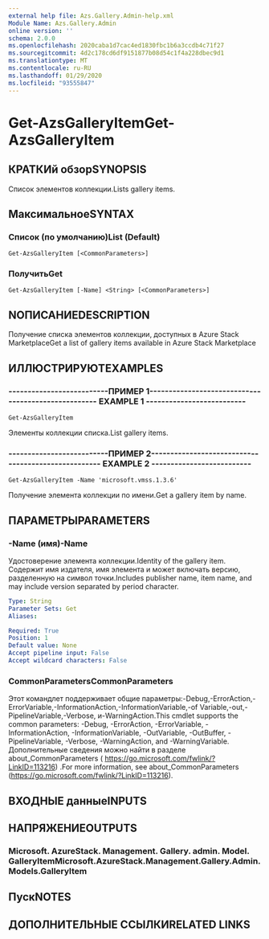 ```yaml
---
external help file: Azs.Gallery.Admin-help.xml
Module Name: Azs.Gallery.Admin
online version: ''
schema: 2.0.0
ms.openlocfilehash: 2020caba1d7cac4ed1830fbc1b6a3ccdb4c71f27
ms.sourcegitcommit: 4d2c178cd6df9151877b08d54c1f4a228dbec9d1
ms.translationtype: MT
ms.contentlocale: ru-RU
ms.lasthandoff: 01/29/2020
ms.locfileid: "93555847"
---
```

# <span data-ttu-id="17c70-101">Get-AzsGalleryItem</span><span class="sxs-lookup"><span data-stu-id="17c70-101">Get-AzsGalleryItem</span></span>

## <span data-ttu-id="17c70-102">КРАТКИй обзор</span><span class="sxs-lookup"><span data-stu-id="17c70-102">SYNOPSIS</span></span>
<span data-ttu-id="17c70-103">Список элементов коллекции.</span><span class="sxs-lookup"><span data-stu-id="17c70-103">Lists gallery items.</span></span>

## <span data-ttu-id="17c70-104">Максимальное</span><span class="sxs-lookup"><span data-stu-id="17c70-104">SYNTAX</span></span>

### <span data-ttu-id="17c70-105">Список (по умолчанию)</span><span class="sxs-lookup"><span data-stu-id="17c70-105">List (Default)</span></span>
```
Get-AzsGalleryItem [<CommonParameters>]
```

### <span data-ttu-id="17c70-106">Получить</span><span class="sxs-lookup"><span data-stu-id="17c70-106">Get</span></span>
```
Get-AzsGalleryItem [-Name] <String> [<CommonParameters>]
```

## <span data-ttu-id="17c70-107">NОПИСАНИЕ</span><span class="sxs-lookup"><span data-stu-id="17c70-107">DESCRIPTION</span></span>
<span data-ttu-id="17c70-108">Получение списка элементов коллекции, доступных в Azure Stack Marketplace</span><span class="sxs-lookup"><span data-stu-id="17c70-108">Get a list of gallery items available in Azure Stack Marketplace</span></span>

## <span data-ttu-id="17c70-109">ИЛЛЮСТРИРУЮТ</span><span class="sxs-lookup"><span data-stu-id="17c70-109">EXAMPLES</span></span>

### <span data-ttu-id="17c70-110">--------------------------ПРИМЕР 1--------------------------</span><span class="sxs-lookup"><span data-stu-id="17c70-110">-------------------------- EXAMPLE 1 --------------------------</span></span>
```
Get-AzsGalleryItem
```

<span data-ttu-id="17c70-111">Элементы коллекции списка.</span><span class="sxs-lookup"><span data-stu-id="17c70-111">List gallery items.</span></span>

### <span data-ttu-id="17c70-112">--------------------------ПРИМЕР 2--------------------------</span><span class="sxs-lookup"><span data-stu-id="17c70-112">-------------------------- EXAMPLE 2 --------------------------</span></span>
```
Get-AzsGalleryItem -Name 'microsoft.vmss.1.3.6'
```

<span data-ttu-id="17c70-113">Получение элемента коллекции по имени.</span><span class="sxs-lookup"><span data-stu-id="17c70-113">Get a gallery item by name.</span></span>

## <span data-ttu-id="17c70-114">ПАРАМЕТРЫ</span><span class="sxs-lookup"><span data-stu-id="17c70-114">PARAMETERS</span></span>

### <span data-ttu-id="17c70-115">-Name (имя)</span><span class="sxs-lookup"><span data-stu-id="17c70-115">-Name</span></span>
<span data-ttu-id="17c70-116">Удостоверение элемента коллекции.</span><span class="sxs-lookup"><span data-stu-id="17c70-116">Identity of the gallery item.</span></span>
<span data-ttu-id="17c70-117">Содержит имя издателя, имя элемента и может включать версию, разделенную на символ точки.</span><span class="sxs-lookup"><span data-stu-id="17c70-117">Includes publisher name, item name, and may include version separated by period character.</span></span>

```yaml
Type: String
Parameter Sets: Get
Aliases: 

Required: True
Position: 1
Default value: None
Accept pipeline input: False
Accept wildcard characters: False
```

### <span data-ttu-id="17c70-118">CommonParameters</span><span class="sxs-lookup"><span data-stu-id="17c70-118">CommonParameters</span></span>
<span data-ttu-id="17c70-119">Этот командлет поддерживает общие параметры:-Debug,-ErrorAction,-ErrorVariable,-InformationAction,-InformationVariable,-of Variable,-out,-PipelineVariable,-Verbose, и-WarningAction.</span><span class="sxs-lookup"><span data-stu-id="17c70-119">This cmdlet supports the common parameters: -Debug, -ErrorAction, -ErrorVariable, -InformationAction, -InformationVariable, -OutVariable, -OutBuffer, -PipelineVariable, -Verbose, -WarningAction, and -WarningVariable.</span></span> <span data-ttu-id="17c70-120">Дополнительные сведения можно найти в разделе about_CommonParameters ( https://go.microsoft.com/fwlink/?LinkID=113216) .</span><span class="sxs-lookup"><span data-stu-id="17c70-120">For more information, see about_CommonParameters (https://go.microsoft.com/fwlink/?LinkID=113216).</span></span>

## <span data-ttu-id="17c70-121">ВХОДНЫЕ данные</span><span class="sxs-lookup"><span data-stu-id="17c70-121">INPUTS</span></span>

## <span data-ttu-id="17c70-122">НАПРЯЖЕНИЕ</span><span class="sxs-lookup"><span data-stu-id="17c70-122">OUTPUTS</span></span>

### <span data-ttu-id="17c70-123">Microsoft. AzureStack. Management. Gallery. admin. Model. GalleryItem</span><span class="sxs-lookup"><span data-stu-id="17c70-123">Microsoft.AzureStack.Management.Gallery.Admin.Models.GalleryItem</span></span>

## <span data-ttu-id="17c70-124">Пуск</span><span class="sxs-lookup"><span data-stu-id="17c70-124">NOTES</span></span>

## <span data-ttu-id="17c70-125">ДОПОЛНИТЕЛЬНЫЕ ССЫЛКИ</span><span class="sxs-lookup"><span data-stu-id="17c70-125">RELATED LINKS</span></span>

